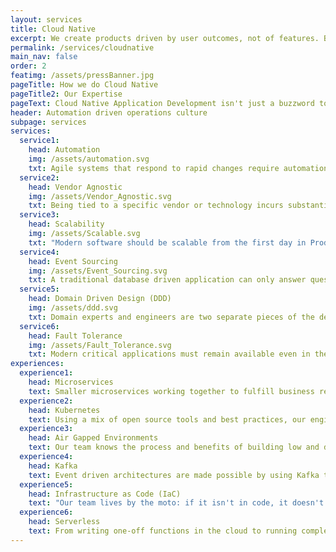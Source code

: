 ```yaml
---
layout: services
title: Cloud Native
excerpt: We create products driven by user outcomes, not of features. By focusing our efforts on your users we empower them to meet and exceed your organizational goals.
permalink: /services/cloudnative
main_nav: false
order: 2
featimg: /assets/pressBanner.jpg
pageTitle: How we do Cloud Native
pageTitle2: Our Expertise
pageText: Cloud Native Application Development isn't just a buzzword to us. We’ve built a culture of automation, orchestration, and security that is at the core of our organization. Our team integrates infrastructure as code, open source software, and SRE expertise to manage scalable clusters.
header: Automation driven operations culture
subpage: services
services:
  service1:
    head: Automation
    img: /assets/automation.svg
    txt: Agile systems that respond to rapid changes require automation. We obsess over automated pipelines like GitOps to provision our infrastructure, K8s to auto scale, slash commands to deploy code, and container runtime security to detect anomalous behavior.
  service2:
    head: Vendor Agnostic
    img: /assets/Vendor_Agnostic.svg
    txt: Being tied to a specific vendor or technology incurs substantial long-term feed and reduces your agility. Instead, we architect open source solutions that provide flexibility to switch between cloud providers without impacting mission objective.
  service3:
    head: Scalability
    img: /assets/Scalable.svg
    txt: "Modern software should be scalable from the first day in Production. For application level scalability, we break the solution down into microservices that use non-blocking IO, following the Twelve-Factor App methodology and Reactive Manifesto. At the infrastructure level we utilize the best battle-tested open source container orchestration system currently available: Kubernetes."
  service4:
    head: Event Sourcing
    img: /assets/Event_Sourcing.svg
    txt: A traditional database driven application can only answer questions about the <i>current</i> state of the application, however having access to the full history of the applicaton is incredibly valuable. By building event sourcing architecture, our engineers can decode the data evolution, clarify product operation, and allow for faster debugging.
  service5:
    head: Domain Driven Design (DDD)
    img: /assets/ddd.svg
    txt: Domain experts and engineers are two separate pieces of the development process, but they should speak the same language. By establishing a ubiquitous code (Domain Specific Language - DSL), tailored to our client's domain, we ensure collaborative cooperation and avoid programming discrepancies.
  service6:
    head: Fault Tolerance
    img: /assets/Fault_Tolerance.svg
    txt: Modern critical applications must remain available even in the presence of failures. At the application layer, our engineers provide automated fault tolerance (using Hystrix) when microservices fail. While at the infrastructure level, we configure multiple availability zones, and use K8s (control plane) to automatically reschedule the pods from the faulty node onto other healthy nodes in the cluster.    
experiences:
  experience1:
    head: Microservices
    text: Smaller microservices working together to fulfill business requirements provide the software agility needed in enterprise software. Our team builds RESTFul microservices that are containerized and platform/cloud agnostic. Each microservice exposes its health metrics that are fetched by Prometheus.
  experience2:
    head: Kubernetes
    text: Using a mix of open source tools and best practices, our engineering team builds Kubernetes clusters that are quick to setup and yet secure. The clusters built and maintained are production ready and include necessary tools like EFK, Prometheus, Grafana, Istio, and Admission Control.
  experience3:  
    head: Air Gapped Environments
    text: Our team knows the process and benefits of building low and deploying high. The containers built by our team are self-contained, include all external dependencies, and can be built on air-gapped environments. Additionally, our team understands the intricacies between classified offering of cloud vendors (C2S, Azure Classified Cloud).
  experience4:
    head: Kafka
    text: Event driven architectures are made possible by using Kafka to pub/sub events between microservices. Our team also uses Kafka to prepare stream processing pipelines and KSQL to gather real time insights from the data.
  experience5:
    head: Infrastructure as Code (IaC)
    text: "Our team lives by the moto: if it isn't in code, it doesn't exist. Using IaC allows our engineers to build K8s clusters in shorter time and ensure that the clusters are securely configured from Day 1."
  experience6:
    head: Serverless
    text: From writing one-off functions in the cloud to running complex microservices on serverless platforms, our team ensures costs, application state, and security are all managed with a fair balance.
---                  
```

